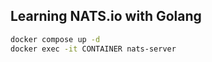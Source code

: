 ## Learning NATS.io with Golang

```bash
docker compose up -d
docker exec -it CONTAINER nats-server
```